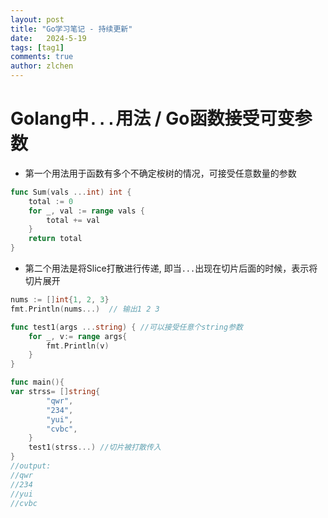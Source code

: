 ```yaml
---
layout: post
title: "Go学习笔记 - 持续更新"
date:   2024-5-19
tags: [tag1]
comments: true
author: zlchen
---
```


<!-- more -->

# Golang中`...`用法 / Go函数接受可变参数
* 第一个用法用于函数有多个不确定桉树的情况，可接受任意数量的参数
```Go
func Sum(vals ...int) int {
    total := 0
    for _, val := range vals {
        total += val
    }
    return total
}
```
* 第二个用法是将Slice打散进行传递, 即当`...`出现在切片后面的时候，表示将切片展开
```Go
nums := []int{1, 2, 3}
fmt.Println(nums...)  // 输出1 2 3
```
```Go
func test1(args ...string) { //可以接受任意个string参数
    for _, v:= range args{
        fmt.Println(v)
    }
}

func main(){
var strss= []string{
        "qwr",
        "234",
        "yui",
        "cvbc",
    }
    test1(strss...) //切片被打散传入
}
//output:
//qwr
//234
//yui
//cvbc
```
